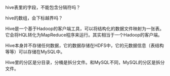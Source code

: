 
hive表里的字段，不能包含分隔符吗？

hive的数组，会下标越界吗？









Hive是一个基于Hadoop的客户端工具，可以将结构化的数据文件映射为一张表。它会将HQL转化为MapReduce程序来运行。其实相当于一个Hadoop的客户端。


Hive本身并不存储任何数据，它的数据存储在HDFS中，它的元数据信息（表结构等等）可以存储在MySQL中。


Hive里的分区是分目录，分桶是拆分文件。和MySQL不同，MySQL的分区是拆分文件。


